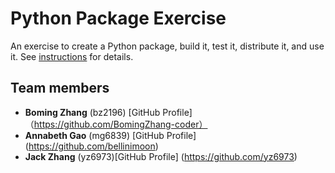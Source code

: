 # Python Package Exercise

An exercise to create a Python package, build it, test it, distribute it, and use it. See [instructions](./instructions.md) for details.
## Team members

- **Boming Zhang** (bz2196) [GitHub Profile]（https://github.com/BomingZhang-coder）
- **Annabeth Gao** (mg6839) [GitHub Profile] (https://github.com/bellinimoon)
- **Jack Zhang** (yz6973)[GitHub Profile] (https://github.com/yz6973)